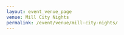 ```yaml
---
layout: event_venue_page
venue: Mill City Nights
permalink: /event/venue/mill-city-nights/
---
```


